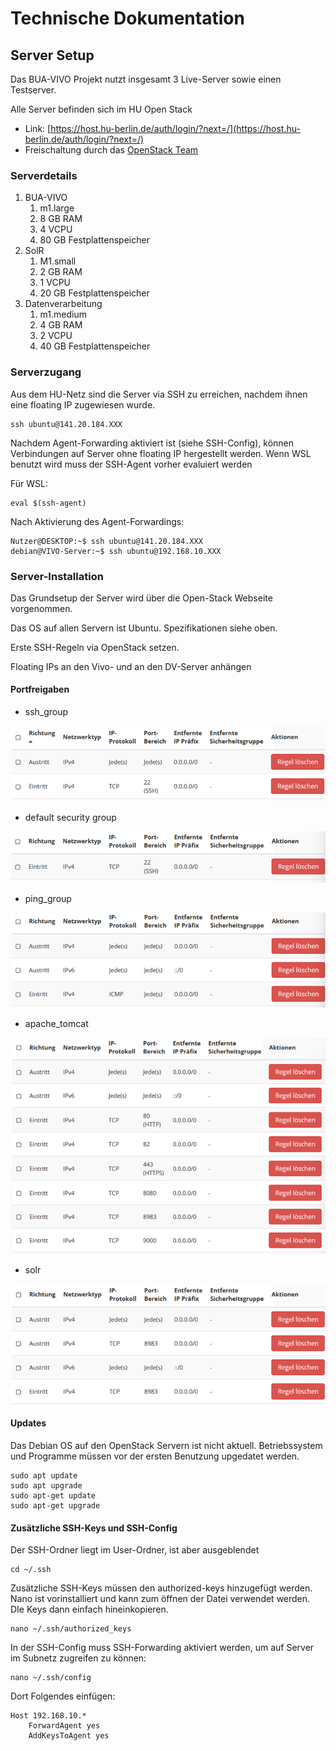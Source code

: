 # Technische Dokumentation

## Server Setup

Das BUA-VIVO Projekt nutzt insgesamt 3 Live-Server sowie einen Testserver.

Alle Server befinden sich im HU Open Stack

*   Link: [https://host.hu-berlin.de/auth/login/?next=/](https://host.hu-berlin.de/auth/login/?next=/)
*   Freischaltung durch das [OpenStack Team](mailto:mschmidt@cms.hu-berlin.de)

### Serverdetails

1.  BUA-VIVO
    1.  m1.large
    2.  8 GB RAM
    3.  4 VCPU
    4.  80 GB Festplattenspeicher
2.  SolR
    1.  M1.small
    2.  2 GB RAM
    3.  1 VCPU
    4.  20 GB Festplattenspeicher
3.  Datenverarbeitung
    1.  m1.medium
    2.  4 GB RAM
    3.  2 VCPU
    4.  40 GB Festplattenspeicher

### Serverzugang

Aus dem HU-Netz sind die Server via SSH zu erreichen, nachdem ihnen eine floating IP zugewiesen wurde.

```text
ssh ubuntu@141.20.184.XXX
```

Nachdem Agent-Forwarding aktiviert ist (siehe SSH-Config), können Verbindungen auf Server ohne floating IP hergestellt werden. Wenn WSL benutzt wird muss der SSH-Agent vorher evaluiert werden

Für WSL:

```text
eval $(ssh-agent)
```

Nach Aktivierung des Agent-Forwardings:

```text
Nutzer@DESKTOP:~$ ssh ubuntu@141.20.184.XXX
debian@VIVO-Server:~$ ssh ubuntu@192.168.10.XXX
```

### Server-Installation

Das Grundsetup der Server wird über die Open-Stack Webseite vorgenommen.

Das OS auf allen Servern ist Ubuntu. Spezifikationen siehe oben.

Erste SSH-Regeln via OpenStack setzen.

Floating IPs an den Vivo- und an den DV-Server anhängen

#### Portfreigaben

*   ssh\_group

![SSH Group](images/sshGroup.png)
*   default security group

![default Security Group](images/dsGroup.png)
*   ping\_group

![Ping  Group](images/pingGroup.png)
*   apache\_tomcat

![Apache Group](images/apacheGroup.png)
*   solr

![SolR Group](images/solrGroup.png)
#### Updates

Das Debian OS auf den OpenStack Servern ist nicht aktuell. Betriebssystem und Programme müssen vor der ersten Benutzung upgedatet werden.

```text
sudo apt update
sudo apt upgrade
sudo apt-get update
sudo apt-get upgrade
```

#### Zusätzliche SSH-Keys und SSH-Config

Der SSH-Ordner liegt im User-Ordner, ist aber ausgeblendet

```text
cd ~/.ssh
```

Zusätzliche SSH-Keys müssen den authorized-keys hinzugefügt werden. Nano ist vorinstalliert und kann zum öffnen der Datei verwendet werden. DIe Keys dann einfach hineinkopieren.

```text
nano ~/.ssh/authorized_keys 
```

In der SSH-Config muss SSH-Forwarding aktiviert werden, um auf Server im Subnetz zugreifen zu können:

```text
nano ~/.ssh/config
```

Dort Folgendes einfügen:

```text
Host 192.168.10.*
    ForwardAgent yes
    AddKeysToAgent yes
```
